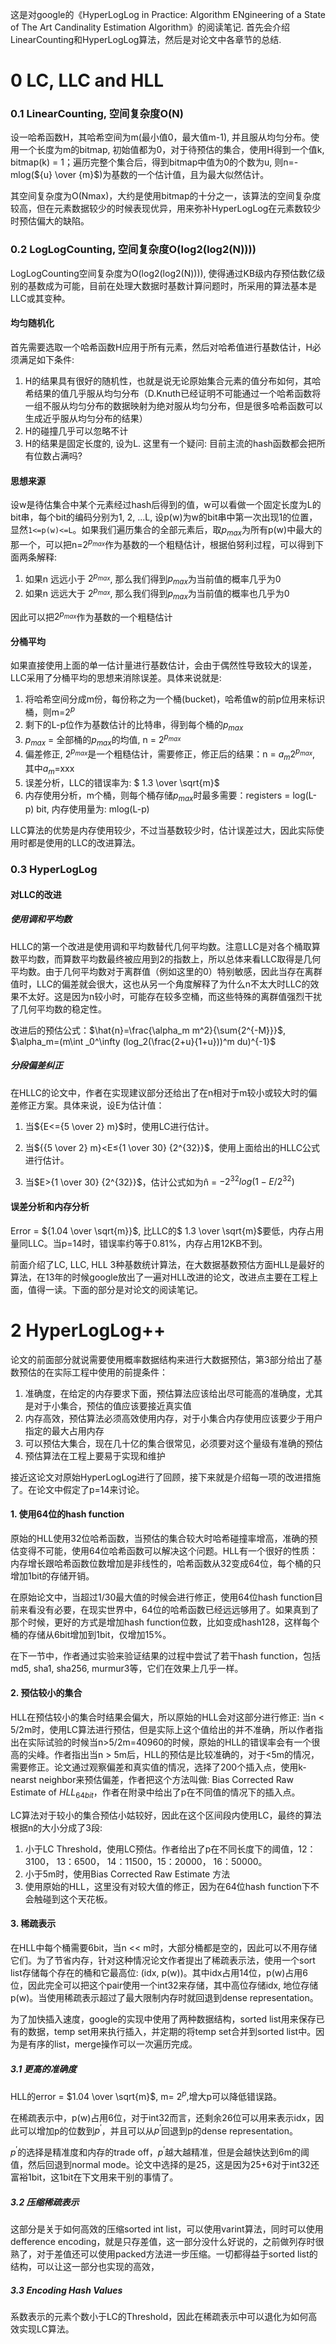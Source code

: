 这是对google的《HyperLogLog in Practice: Algorithm ENgineering of a State of The Art Candinality Estimation Algorithm》的阅读笔记. 首先会介绍LinearCounting和HyperLogLog算法，然后是对论文中各章节的总结.

# 0 LC, LLC and HLL

### 0.1 LinearCounting, 空间复杂度O(N)

设一哈希函数H，其哈希空间为m(最小值0，最大值m-1), 并且服从均匀分布。使用一个长度为m的bitmap, 初始值都为0，对于待预估的集合，使用H得到一个值k, bitmap(k) = 1；遍历完整个集合后，得到bitmap中值为0的个数为u, 则n=-mlog(${u} \over {m}$)​为基数的一个估计值，且为最大似然估计。

其空间复杂度为O(Nmax)，大约是使用bitmap的十分之一，该算法的空间复杂度较高，但在元素数据较少的时候表现优异，用来弥补HyperLogLog在元素数较少时预估偏大的缺陷。

### 0.2 LogLogCounting, 空间复杂度O(log2(log2(N))))

LogLogCounting空间复杂度为O(log2(log2(N)))), 使得通过KB级内存预估数亿级别的基数成为可能，目前在处理大数据时基数计算问题时，所采用的算法基本是LLC或其变种。

#### 均匀随机化

首先需要选取一个哈希函数H应用于所有元素，然后对哈希值进行基数估计，H必须满足如下条件:

1. H的结果具有很好的随机性，也就是说无论原始集合元素的值分布如何，其哈希结果的值几乎服从均匀分布（D.Knuth已经证明不可能通过一个哈希函数将一组不服从均匀分布的数据映射为绝对服从均匀分布，但是很多哈希函数可以生成近乎服从均匀分布的结果）
2. H的碰撞几乎可以忽略不计
3. H的结果是固定长度的, 设为L. 这里有一个疑问: 目前主流的hash函数都会把所有位数占满吗?

#### 思想来源

设w是待估集合中某个元素经过hash后得到的值，w可以看做一个固定长度为L的bit串，每个bit的编码分别为1, 2, ...L, 设p(w)为w的bit串中第一次出现1的位置，显然`1<=p(w)<=L`。如果我们遍历集合的全部元素后，取$p_{max}$为所有p(w)中最大的那一个，可以把n=${2^{p_{max}}}$作为基数的一个粗糙估计，根据伯努利过程，可以得到下面两条解释:

1. 如果n 远远小于 ${2^{p_{max}}}$, 那么我们得到$p_{max}$为当前值的概率几乎为0
2. 如果n 远远大于 ${2^{p_{max}}}$, 那么我们得到$p_{max}$为当前值的概率也几乎为0

因此可以把${2^{p_{max}}}$作为基数的一个粗糙估计

#### 分桶平均

如果直接使用上面的单一估计量进行基数估计，会由于偶然性导致较大的误差，LLC采用了分桶平均的思想来消除误差。具体来说就是:
1. 将哈希空间分成m份，每份称之为一个桶(bucket)，哈希值w的前p位用来标识桶，则m=$2^p$
2. 剩下的L-p位作为基数估计的比特串，得到每个桶的$p_{max}$
3. $p_{max}$ = 全部桶的$p_{max}$的均值, n = ${2^{p_{max}}}$
4. 偏差修正, ${2^{p_{max}}}$是一个粗糙估计，需要修正，修正后的结果：n = $a_m{2^{p_{max}}}$, 其中${a_m}$=xxx
5. 误差分析，LLC的错误率为: $ 1.3 \over \sqrt{m}$
6. 内存使用分析，m个桶，则每个桶存储$p_{max}$时最多需要：registers = log(L-p) bit,  内存使用量为: mlog(L-p)

LLC算法的优势是内存使用较少，不过当基数较少时，估计误差过大，因此实际使用时都是使用的LLC的改进算法。

### 0.3 HyperLogLog

#### 对LLC的改进

##### 使用调和平均数

HLLC的第一个改进是使用调和平均数替代几何平均数。注意LLC是对各个桶取算数平均数，而算数平均数最终被应用到2的指数上，所以总体来看LLC取得是几何平均数。由于几何平均数对于离群值（例如这里的0）特别敏感，因此当存在离群值时，LLC的偏差就会很大，这也从另一个角度解释了为什么n不太大时LLC的效果不太好。这是因为n较小时，可能存在较多空桶，而这些特殊的离群值强烈干扰了几何平均数的稳定性。

改进后的预估公式：$\hat{n}=\frac{\alpha_m m^2}{\sum{2^{-M}}}$, $\alpha_m=(m\int _0^\infty (log_2(\frac{2+u}{1+u}))^m du)^{-1}$

##### 分段偏差纠正

在HLLC的论文中，作者在实现建议部分还给出了在n相对于m较小或较大时的偏差修正方案。具体来说，设E为估计值：

1. 当${E<={5 \over 2} m}$时，使用LC进行估计。

2. 当${{5 \over 2} m}<E≤{1 \over 30} {2^{32}}$，使用上面给出的HLLC公式进行估计。

3. 当$E>{1 \over 30} {2^{32}}$，估计公式如为n̂ = $-2^{32}log(1-E/2^{32})$

#### 误差分析和内存分析

Error = ${1.04 \over \sqrt{m}}$, 比LLC的$ 1.3 \over \sqrt{m}$要低，内存占用量同LLC。当p=14时，错误率约等于0.81%，内存占用12KB不到。

前面介绍了LC, LLC, HLL 3种基数统计算法，在大数据基数预估方面HLL是最好的算法，在13年的时候google放出了一遍对HLL改进的论文，改进点主要在工程上面，值得一读。下面的部分是对论文的阅读笔记。

# 2 HyperLogLog++

论文的前面部分就说需要使用概率数据结构来进行大数据预估，第3部分给出了基数预估的在实际工程中使用的前提条件：

1. 准确度，在给定的内存要求下面，预估算法应该给出尽可能高的准确度，尤其是对于小集合，预估的值应该要接近真实值
2. 内存高效，预估算法必须高效使用内存，对于小集合内存使用应该要少于用户指定的最大占用内存
3. 可以预估大集合，现在几十亿的集合很常见，必须要对这个量级有准确的预估
4. 预估算法在工程上要易于实现和维护

接近这论文对原始HyperLogLog进行了回顾，接下来就是介绍每一项的改进措施了。在论文中假定了p=14来讨论。



#### 1. 使用64位的hash function

原始的HLL使用32位哈希函数，当预估的集合较大时哈希碰撞率增高，准确的预估变得不可能，使用64位哈希函数可以解决这个问题。HLL有一个很好的性质：内存增长跟哈希函数位数增加是非线性的，哈希函数从32变成64位，每个桶的只增加1bit的存储开销。

在原始论文中，当超过1/30最大值的时候会进行修正，使用64位hash function目前来看没有必要，在现实世界中，64位的哈希函数已经远远够用了。如果真到了那个时候，更好的方式是增加hash function位数，比如变成hash128，这样每个桶的存储从6bit增加到1bit，仅增加15%。

在下一节中，作者通过实验来验证结果的过程中尝试了若干hash function，包括md5, sha1, sha256, murmur3等，它们在效果上几乎一样。

#### 2. 预估较小的集合

HLL在预估较小的集合时结果会偏大，所以原始的HLL会对这部分进行修正: 当n < 5/2m时，使用LC算法进行预估，但是实际上这个值给出的并不准确，所以作者指出在实际试验的时候当n>5/2m=40960的时候，原始的HLL的错误率会有一个很高的尖峰。作者指出当n > 5m后，HLL的预估是比较准确的，对于<5m的情况，需要修正。论文通过观察偏差和真实值的情况，选择了200个插入点，使用k-nearst neighbor来预估偏差，作者把这个方法叫做: Bias Corrected Raw Estimate of ${HLL_{64bit}}$，作者在附录中给出了p在不同值的情况下的插入点。

LC算法对于较小的集合预估小姑较好，因此在这个区间段内使用LC，最终的算法根据n的大小分成了3段:

1. 小于LC Threshold，使用LC预估。作者给出了p在不同长度下的阈值，12：3100， 13：6500， 14：11500，15：20000， 16：50000。
2. 小于5m时，使用Bias Corrected Raw Estimate 方法
3. 使用原始的HLL，这里没有对较大值的修正，因为在64位hash function下不会触碰到这个天花板。

#### 3. 稀疏表示

在HLL中每个桶需要6bit，当n << m时，大部分桶都是空的，因此可以不用存储它们。为了节省内存，针对这种情况论文作者提出了稀疏表示法，使用一个sort list存储每个存在的桶和它最高位: (idx, p(w))。其中idx占用14位，p(w)占用6位，因此完全可以把这个pair使用一个int32来存储，其中高位存储idx, 地位存储p(w)。当使用稀疏表示超过了最大限制内存时就回退到dense representation。

为了加快插入速度，google的实现中使用了两种数据结构，sorted list用来保存已有的数据，temp set用来执行插入，并定期的将temp set合并到sorted list中。因为是有序的list，merge操作可以一次遍历完成。

##### 3.1 更高的准确度

HLL的error = $1.04 \over \sqrt{m}$, m= $2^p$,增大p可以降低错误路。

在稀疏表示中，p(w)占用6位，对于int32而言，还剩余26位可以用来表示idx，因此可以增加p的位数到$p^{'}$，并且可以从$p^{'}$回退到p的dense representation。

$p^{'}$的选择是精准度和内存的trade off，$p^{'}$越大越精准，但是会越快达到6m的阈值，然后回退到normal mode。论文中选择的是25，这是因为25+6对于int32还富裕1bit，这1bit在下文用来干别的事情了。

##### 3.2 压缩稀疏表示

这部分是关于如何高效的压缩sorted int list，可以使用varint算法，同时可以使用defference encoding，就是只存差值，这一部分没什么好说的，之前做列存时很熟了，对于差值还可以使用packed方法进一步压缩。一切都得益于sorted list的结构，可以让这一部分也实现的高效，

##### 3.3 Encoding Hash Values

系数表示的元素个数小于LC的Threshold，因此在稀疏表示中可以退化为如何高效实现LC算法。





